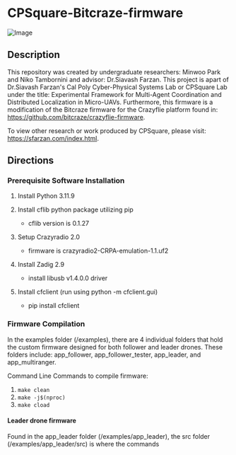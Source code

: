 # CPSquare-Bitcraze-firmware

![Image](https://github.com/user-attachments/assets/569c3641-8b44-4794-8f21-5bf1033764fa)

## Description
This repository was created by undergraduate researchers: Minwoo Park and Niko Tambornini and advisor: Dr.Siavash Farzan. This project is apart of Dr.Siavash Farzan's Cal Poly Cyber-Physical Systems Lab or CPSquare Lab under the title: Experimental Framework for Multi-Agent Coordination and Distributed Localization in Micro-UAVs. Furthermore, this firmware is a modification of the Bitcraze firmware for the Crazyflie platform found in: https://github.com/bitcraze/crazyflie-firmware. 

To view other research or work produced by CPSquare, please visit: https://sfarzan.com/index.html.

## Directions

### Prerequisite Software Installation

1. Install Python 3.11.9 

2. Install cflib python package utilizing pip 
    - cflib version is 0.1.27

3. Setup Crazyradio 2.0
    - firmware is crazyradio2-CRPA-emulation-1.1.uf2

4. Install Zadig 2.9 
    - install libusb v1.4.0.0 driver

5. Install cfclient (run using python -m cfclient.gui)
    - pip install cfclient
      
### Firmware Compilation
In the examples folder (/examples), there are 4 individual folders that hold the custom firmware designed for both follower and leader drones. These folders include: app_follower, app_follower_tester, app_leader, and app_multiranger. 

Command Line Commands to compile firmware:

1. ```make clean```
2. ```make -j$(nproc)```
3. ```make cload```


#### Leader drone firmware

Found in the app_leader folder (/examples/app_leader), the src folder (/examples/app_leader/src) is where the commands 
